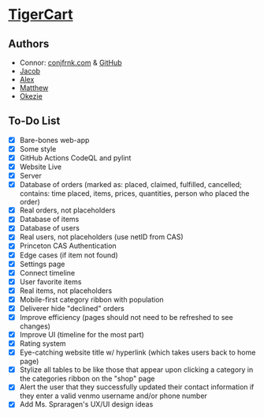 # [TigerCart](https://tigercart.shop)

## Authors
- Connor: [conjfrnk.com](https://conjfrnk.com) & [GitHub](https://github.com/conjfrnk)
- [Jacob](https://github.com/jacobdavis3)
- [Alex](https://github.com/AlexDelistathis)
- [Matthew](https://github.com/mattzhang80)
- [Okezie](https://github.com/oaken-one)

## To-Do List
- [X] Bare-bones web-app
- [X] Some style
- [X] GitHub Actions CodeQL and pylint
- [X] Website Live
- [X] Server
- [X] Database of orders (marked as: placed, claimed, fulfilled, cancelled; contains: time placed, items, prices, quantities, person who placed the order)
- [X] Real orders, not placeholders
- [X] Database of items
- [X] Database of users
- [X] Real users, not placeholders (use netID from CAS)
- [X] Princeton CAS Authentication
- [X] Edge cases (if item not found)
- [X] Settings page
- [X] Connect timeline
- [X] User favorite items
- [X] Real items, not placeholders
- [X] Mobile-first category ribbon with population
- [X] Deliverer hide "declined" orders
- [X] Improve efficiency (pages should not need to be refreshed to see changes)
- [X] Improve UI (timeline for the most part)
- [X] Rating system
- [X] Eye-catching website title w/ hyperlink (which takes users back to home page)
- [X] Stylize all tables to be like those that appear upon clicking a category in the categories ribbon on the "shop" page
- [X] Alert the user that they successfully updated their contact information if they enter a valid venmo username and/or phone number
- [X] Add Ms. Spraragen's UX/UI design ideas
